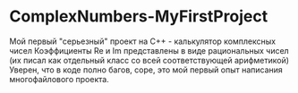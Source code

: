# ComplexNumbers-MyFirstProject
Мой первый "серьезный" проект на C++ - калькулятор комплексных чисел
Коэффициенты Re и Im представлены в виде рациональных чисел (их писал как отдельный класс со всей соответствующей арифметикой)
Уверен, что в коде полно багов, соре, это мой первый опыт написания многофайлового проекта.
